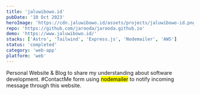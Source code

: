 ```yaml
---
title: 'jaluwibowo.id'
pubDate: '10 Oct 2023'
heroImage: 'https://cdn.jaluwibowo.id/assets/projects/jaluwibowo-id.png'
repo: 'https://github.com/jarooda/jarooda.github.io'
demo: 'https://www.jaluwibowo.id/'
stacks: ['Astro', 'Tailwind', 'Express.js', 'Nodemailer', 'AWS']
status: 'completed'
category: 'web-app'
platform: 'web'
---
```


Personal Website & Blog to share my understanding about software development. #ContactMe form using <mark>nodemailer</mark> to notify incoming message through this website.